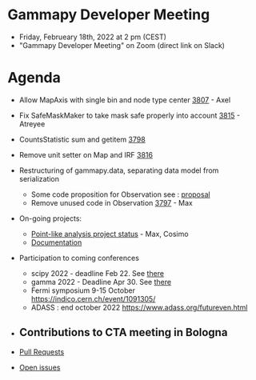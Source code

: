 # Gammapy Developer Meeting

* Friday, Februeary 18th, 2022 at 2 pm (CEST)
* "Gammapy Developer Meeting" on Zoom (direct link on Slack)
# Agenda

* Allow MapAxis with single bin and node type center [3807](https://github.com/gammapy/gammapy/pull/3807) - Axel
* Fix SafeMaskMaker to take mask safe properly into account [3815](https://github.com/gammapy/gammapy/pull/3815) - Atreyee
* CountsStatistic sum and getitem [3798](https://github.com/gammapy/gammapy/pull/3798)
* Remove unit setter on Map and IRF [3816](https://github.com/gammapy/gammapy/pull/3816)
* Restructuring of gammapy.data, separating data model from serialization
  - Some code proposition for Observation see : [proposal](https://github.com/gammapy/gammapy/issues/3767)
  - Remove unused code in Observation [3797](https://github.com/gammapy/gammapy/pull/3797) - Max
* On-going projects:
  - [Point-like analysis project status](https://github.com/orgs/gammapy/projects/3/views/4) - Max, Cosimo
  - [Documentation](https://github.com/orgs/gammapy/projects/1/views/1)

* Participation to coming conferences
  - scipy 2022 - deadline Feb 22. See [there](https://www.scipy2022.scipy.org/talk-poster-presentations)
  - gamma 2022 - Deadline Apr 30. See [there](https://indico.icc.ub.edu/event/46/abstracts/)
  - Fermi symposium 9-15 October https://indico.cern.ch/event/1091305/
  - ADASS : end october 2022 https://www.adass.org/futureven.html
* Contributions to CTA meeting in Bologna
  - 

* [Pull Requests](https://github.com/gammapy/gammapy/pulls)
* [Open issues](https://github.com/gammapy/gammapy/issues)


 


